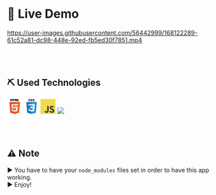 # 📛 Live Demo

https://user-images.githubusercontent.com/56442999/168122289-61c52a81-dc98-448e-92ed-fb5ed30f7851.mp4


<br><br> 
## ⛏ Used Technologies

<div>
  <code><img height="35" src="https://raw.githubusercontent.com/github/explore/80688e429a7d4ef2fca1e82350fe8e3517d3494d/topics/html/html.png"></code>
  <code><img height="35" src="https://raw.githubusercontent.com/github/explore/80688e429a7d4ef2fca1e82350fe8e3517d3494d/topics/css/css.png"></code>
  <code><img height="35" src="https://raw.githubusercontent.com/github/explore/80688e429a7d4ef2fca1e82350fe8e3517d3494d/topics/javascript/javascript.png"></code>
  <code><img height="35" src="https://upload.wikimedia.org/wikipedia/commons/thumb/a/a7/React-icon.svg/862px-React-icon.svg.png"></code>
</div>

<br><br>
## ⚠ Note
► You have to have your `node_modules` files set in order to have this app working. <br>
► Enjoy!
